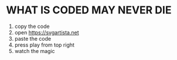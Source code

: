 # WHAT IS CODED MAY NEVER DIE

1. copy the code  
2. open https://svgartista.net  
3. paste the code
4. press play from top right
5. watch the magic  

